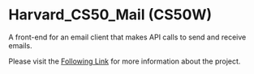 # Harvard_CS50_Mail (CS50W)

A front-end for an email client that makes API calls to send and receive emails.

Please visit the [Following Link](https://cs50.harvard.edu/web/2020/projects/3/mail/) for more information about the project.
